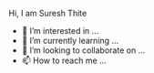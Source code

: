 Hi, I am Suresh Thite
- 👀 I’m interested in ...
- 🌱 I’m currently learning ...
- 💞️ I’m looking to collaborate on ...
- 📫 How to reach me ...

<!---
sureshthite/sureshthite is a ✨ special ✨ repository because its `README.md` (this file) appears on your GitHub profile.
You can click the Preview link to take a look at your changes.
--->
